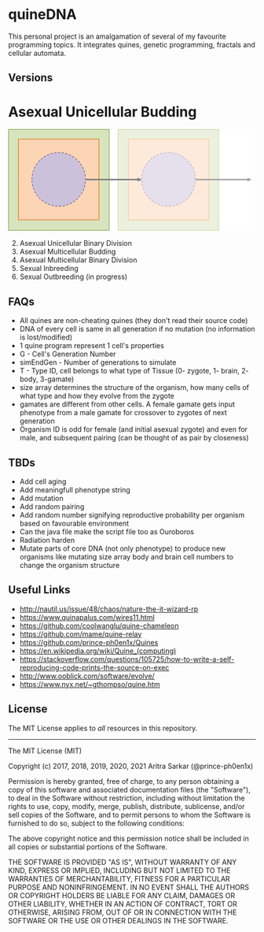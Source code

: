 # quineDNA

This personal project is an amalgamation of several of my favourite programming topics.
It integrates quines, genetic programming, fractals and cellular automata.

## Versions

# Asexual Unicellular Budding


![Figure V1][v1]

[v1]: v1.png

2. Asexual Unicellular Binary Division
3. Asexual Multicellular Budding
4. Asexual Multicellular Binary Division
5. Sexual Inbreeding
6. Sexual Outbreeding (in progress)

## FAQs

* All quines are non-cheating quines (they don't read their source code)
* DNA of every cell is same in all generation if no mutation (no information is lost/modified)
* 1 quine program represent 1 cell's properties
* G - Cell's Generation Number
* simEndGen - Number of generations to simulate
* T - Type ID, cell belongs to what type of Tissue (0- zygote, 1- brain, 2- body, 3-gamate)
* size array determines the structure of the organism, how many cells of what type and how they evolve from the zygote
* gamates are different from other cells. A female gamate gets input phenotype from a male gamate for crossover to zygotes of next generation
* Organism ID is odd for female (and initial asexual zygote) and even for male, and subsequent pairing (can be thought of as pair by closeness)

## TBDs

* Add cell aging
* Add meaningfull phenotype string
* Add mutation
* Add random pairing
* Add random number signifying reproductive probability per organism based on favourable environment
* Can the java file make the script file too as Ouroboros
* Radiation harden
* Mutate parts of core DNA (not only phenotype) to produce new organisms like mutating size array body and brain cell numbers to change the organism structure

## Useful Links

* http://nautil.us/issue/48/chaos/nature-the-it-wizard-rp
* https://www.quinapalus.com/wires11.html
* https://github.com/coolwanglu/quine-chameleon
* https://github.com/mame/quine-relay
* https://github.com/prince-ph0en1x/Quines
* https://en.wikipedia.org/wiki/Quine_(computing)
* https://stackoverflow.com/questions/105725/how-to-write-a-self-reproducing-code-prints-the-source-on-exec
* http://www.ooblick.com/software/evolve/
* https://www.nyx.net/~gthompso/quine.htm

## License

The MIT License applies to *all* resources in this repository.

---

The MIT License (MIT)

Copyright (c) 2017, 2018, 2019, 2020, 2021 Aritra Sarkar (@prince-ph0en1x)

Permission is hereby granted, free of charge, to any person obtaining a copy of this software and associated documentation files (the "Software"), to deal in the Software without restriction, including without limitation the rights to use, copy, modify, merge, publish, distribute, sublicense, and/or sell copies of the Software, and to permit persons to whom the Software is furnished to do so, subject to the following conditions:

The above copyright notice and this permission notice shall be included in all copies or substantial portions of the Software.

THE SOFTWARE IS PROVIDED "AS IS", WITHOUT WARRANTY OF ANY KIND, EXPRESS OR IMPLIED, INCLUDING BUT NOT LIMITED TO THE WARRANTIES OF MERCHANTABILITY, FITNESS FOR A PARTICULAR PURPOSE AND NONINFRINGEMENT. IN NO EVENT SHALL THE AUTHORS OR COPYRIGHT HOLDERS BE LIABLE FOR ANY CLAIM, DAMAGES OR OTHER LIABILITY, WHETHER IN AN ACTION OF CONTRACT, TORT OR OTHERWISE, ARISING FROM, OUT OF OR IN CONNECTION WITH THE SOFTWARE OR THE USE OR OTHER DEALINGS IN THE SOFTWARE.
